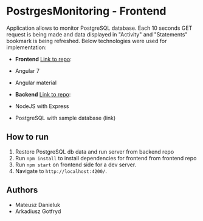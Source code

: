 # PostrgesMonitoring - Frontend
Application allows to monitor PostgreSQL database. Each 10 seconds GET request is being made and data displayed in "Activity" and "Statements" bookmark is being refreshed. Below technologies were used for implementation:
- **Frontend** [Link to repo](https://github.com/danielu221/postgres-monitoring-front):
- Angular 7
- Angular material

- **Backend** [Link to repo](https://github.com/danielu221/postgres-monitoring-backend):
- NodeJS with Express
- PostgreSQL with sample database (link)

## How to run

1. Restore PostgreSQL db data and run server from backend repo 
2. Run `npm install` to install dependencies for frontend from frontend repo 
3. Run `npm start` on frontend side for a dev server. 
4. Navigate to `http://localhost:4200/`.

## Authors
- Mateusz Danieluk
- Arkadiusz Gotfryd
